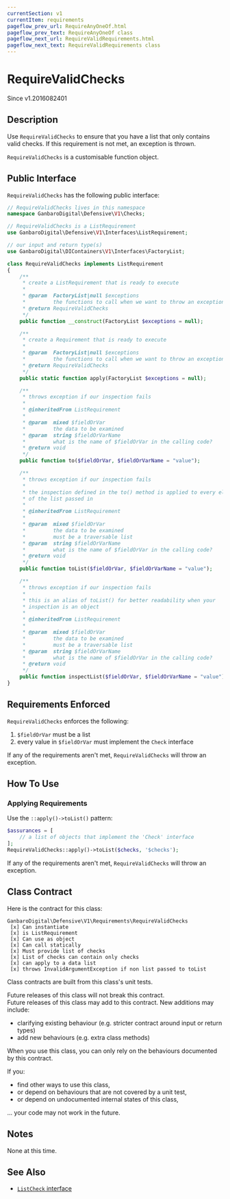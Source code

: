 ```yaml
---
currentSection: v1
currentItem: requirements
pageflow_prev_url: RequireAnyOneOf.html
pageflow_prev_text: RequireAnyOneOf class
pageflow_next_url: RequireValidRequirements.html
pageflow_next_text: RequireValidRequirements class
---
```


# RequireValidChecks

<div class="callout info" markdown="1">
Since v1.2016082401
</div>

## Description

Use `RequireValidChecks` to ensure that you have a list that only contains valid checks. If this requirement is not met, an exception is thrown.

`RequireValidChecks` is a customisable function object.

## Public Interface

`RequireValidChecks` has the following public interface:

```php
// RequireValidChecks lives in this namespace
namespace GanbaroDigital\Defensive\V1\Checks;

// RequireValidChecks is a ListRequirement
use GanbaroDigital\Defensive\V1\Interfaces\ListRequirement;

// our input and return type(s)
use GanbaroDigital\DIContainers\V1\Interfaces\FactoryList;

class RequireValidChecks implements ListRequirement
{
    /**
     * create a ListRequirement that is ready to execute
     *
     * @param  FactoryList|null $exceptions
     *         the functions to call when we want to throw an exception
     * @return RequireValidChecks
     */
    public function __construct(FactoryList $exceptions = null);

    /**
     * create a Requirement that is ready to execute
     *
     * @param  FactoryList|null $exceptions
     *         the functions to call when we want to throw an exception
     * @return RequireValidChecks
     */
    public static function apply(FactoryList $exceptions = null);

    /**
     * throws exception if our inspection fails
     *
     * @inheritedFrom ListRequirement
     *
     * @param  mixed $fieldOrVar
     *         the data to be examined
     * @param  string $fieldOrVarName
     *         what is the name of $fieldOrVar in the calling code?
     * @return void
     */
    public function to($fieldOrVar, $fieldOrVarName = "value");

    /**
     * throws exception if our inspection fails
     *
     * the inspection defined in the to() method is applied to every element
     * of the list passed in
     *
     * @inheritedFrom ListRequirement
     *
     * @param  mixed $fieldOrVar
     *         the data to be examined
     *         must be a traversable list
     * @param  string $fieldOrVarName
     *         what is the name of $fieldOrVar in the calling code?
     * @return void
     */
    public function toList($fieldOrVar, $fieldOrVarName = "value");

    /**
     * throws exception if our inspection fails
     *
     * this is an alias of toList() for better readability when your
     * inspection is an object
     *
     * @inheritedFrom ListRequirement
     *
     * @param  mixed $fieldOrVar
     *         the data to be examined
     *         must be a traversable list
     * @param  string $fieldOrVarName
     *         what is the name of $fieldOrVar in the calling code?
     * @return void
     */
    public function inspectList($fieldOrVar, $fieldOrVarName = "value");
}
```

## Requirements Enforced

`RequireValidChecks` enforces the following:

1. `$fieldOrVar` must be a list
1. every value in `$fieldOrVar` must implement the `Check` interface

If any of the requirements aren't met, `RequireValidChecks` will throw an exception.

## How To Use

### Applying Requirements

Use the `::apply()->toList()` pattern:

```php
$assurances = [
    // a list of objects that implement the 'Check' interface
];
RequireValidChecks::apply()->toList($checks, '$checks');
```

If any of the requirements aren't met, `RequireValidChecks` will throw an exception.

## Class Contract

Here is the contract for this class:

    GanbaroDigital\Defensive\V1\Requirements\RequireValidChecks
     [x] Can instantiate
     [x] is ListRequirement
     [x] Can use as object
     [x] Can call statically
     [x] Must provide list of checks
     [x] List of checks can contain only checks
     [x] can apply to a data list
     [x] throws InvalidArgumentException if non list passed to toList

Class contracts are built from this class's unit tests.

<div class="callout success">
Future releases of this class will not break this contract.
</div>

<div class="callout info" markdown="1">
Future releases of this class may add to this contract. New additions may include:

* clarifying existing behaviour (e.g. stricter contract around input or return types)
* add new behaviours (e.g. extra class methods)
</div>

<div class="callout warning" markdown="1">
When you use this class, you can only rely on the behaviours documented by this contract.

If you:

* find other ways to use this class,
* or depend on behaviours that are not covered by a unit test,
* or depend on undocumented internal states of this class,

... your code may not work in the future.
</div>

## Notes

None at this time.


## See Also

* [`ListCheck` interface](../Interfaces/ListCheck.html)
